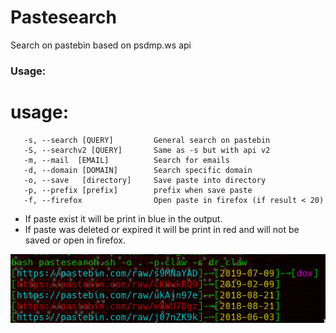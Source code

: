 Pastesearch
============

Search on pastebin based on psdmp.ws api

### Usage:

usage:
======

```
   -s, --search [QUERY]         General search on pastebin
   -S, --searchv2 [QUERY]       Same as -s but with api v2
   -m, --mail  [EMAIL]          Search for emails 
   -d, --domain [DOMAIN]        Search specific domain
   -o, --save   [directory]     Save paste into directory
   -p, --prefix [prefix]        prefix when save paste
   -f, --firefox                Open paste in firefox (if result < 20)
```

- If paste exist it will be print in blue in the output.
- If paste was deleted or expired it will be print in red and will not be saved or open in firefox.

![img](out.png) 
